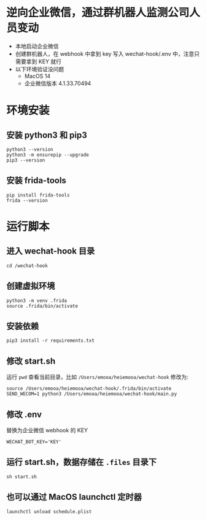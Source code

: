 # 逆向企业微信，通过群机器人监测公司人员变动

- 本地启动企业微信
- 创建群机器人，在 webhook 中拿到 key 写入 wechat-hook/.env 中，注意只需要拿到 KEY 就行
- 以下环境验证没问题
  - MacOS 14
  - 企业微信版本 4.1.33.70494

# 环境安装

## 安装 python3 和 pip3

```
python3 --version
python3 -m ensurepip --upgrade
pip3 --version
```

## 安装 frida-tools

```
pip install frida-tools
frida --version
```

# 运行脚本

## 进入 wechat-hook 目录

```
cd /wechat-hook
```

## 创建虚拟环境

```
python3 -m venv .frida
source .frida/bin/activate
```

## 安装依赖

```
pip3 install -r requirements.txt
```

## 修改 start.sh

运行 `pwd` 查看当前目录，比如 `/Users/emooa/heiemooa/wechat-hook` 修改为:

```
source /Users/emooa/heiemooa/wechat-hook/.frida/bin/activate
SEND_WECOM=1 python3 /Users/emooa/heiemooa/wechat-hook/main.py
```

## 修改 .env

替换为企业微信 webhook 的 KEY

```
WECHAT_BOT_KEY='KEY'
```

## 运行 start.sh，数据存储在 `.files` 目录下

```
sh start.sh
```

## 也可以通过 MacOS launchctl 定时器

```
launchctl unload schedule.plist
```
